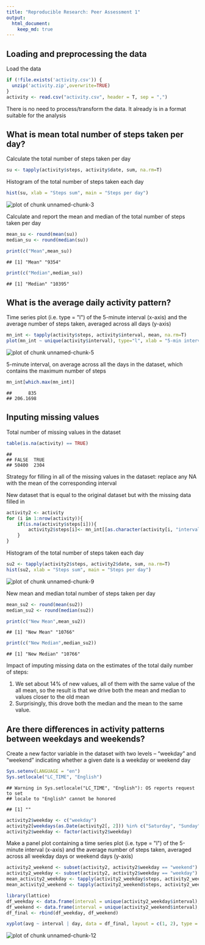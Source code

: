 ```yaml
---
title: "Reproducible Research: Peer Assessment 1"
output: 
  html_document:
    keep_md: true
---
```



## Loading and preprocessing the data

Load the data

```r
if (!file.exists('activity.csv')) {
  unzip('activity.zip',overwrite=TRUE)
}
activity <- read.csv("activity.csv", header = T, sep = ",")
```

There is no need to process/transform the data. It already is in a format suitable for the analysis


## What is mean total number of steps taken per day?

Calculate the total number of steps taken per day

```r
su <- tapply(activity$steps, activity$date, sum, na.rm=T)
```

Histogram of the total number of steps taken each day

```r
hist(su, xlab = "Steps sum", main = "Steps per day")
```

![plot of chunk unnamed-chunk-3](figure/unnamed-chunk-3-1.png) 

Calculate and report the mean and median of the total number of steps taken per day

```r
mean_su <- round(mean(su))
median_su <- round(median(su))

print(c("Mean",mean_su))
```

```
## [1] "Mean" "9354"
```

```r
print(c("Median",median_su))
```

```
## [1] "Median" "10395"
```

## What is the average daily activity pattern?

Time series plot (i.e. type = "l") of the 5-minute interval (x-axis) and the average number of steps taken, averaged across all days (y-axis)

```r
mn_int <- tapply(activity$steps, activity$interval, mean, na.rm=T)
plot(mn_int ~ unique(activity$interval), type="l", xlab = "5-min interval")
```

![plot of chunk unnamed-chunk-5](figure/unnamed-chunk-5-1.png) 

5-minute interval, on average across all the days in the dataset, which contains the maximum number of steps

```r
mn_int[which.max(mn_int)]
```

```
##      835 
## 206.1698
```

## Inputing missing values

Total number of missing values in the dataset

```r
table(is.na(activity) == TRUE)
```

```
## 
## FALSE  TRUE 
## 50400  2304
```

Strategy for filling in all of the missing values in the dataset: replace any NA with the mean of the corresponding interval

New dataset that is equal to the original dataset but with the missing data filled in

```r
activity2 <- activity
for (i in 1:nrow(activity)){
    if(is.na(activity$steps[i])){
        activity2$steps[i]<- mn_int[[as.character(activity[i, "interval"])]]
    }
}
```

Histogram of the total number of steps taken each day

```r
su2 <- tapply(activity2$steps, activity2$date, sum, na.rm=T)
hist(su2, xlab = "Steps sum", main = "Steps per day")
```

![plot of chunk unnamed-chunk-9](figure/unnamed-chunk-9-1.png) 

New mean and median total number of steps taken per day

```r
mean_su2 <- round(mean(su2))
median_su2 <- round(median(su2))

print(c("New Mean",mean_su2))
```

```
## [1] "New Mean" "10766"
```

```r
print(c("New Median",median_su2))
```

```
## [1] "New Median" "10766"
```

Impact of imputing missing data on the estimates of the total daily number of steps:
1. We set about 14% of new values, all of them with the same value of the all mean, so the result is that we drive both the mean and median to values closer to the old mean
2. Surprisingly, this drove both the median and the mean to the same value.

## Are there differences in activity patterns between weekdays and weekends?

Create a new factor variable in the dataset with two levels – “weekday” and “weekend” indicating whether a given date is a weekday or weekend day

```r
Sys.setenv(LANGUAGE = "en")
Sys.setlocale("LC_TIME", "English")
```

```
## Warning in Sys.setlocale("LC_TIME", "English"): OS reports request to set
## locale to "English" cannot be honored
```

```
## [1] ""
```

```r
activity2$weekday <- c("weekday")
activity2[weekdays(as.Date(activity2[, 2])) %in% c("Saturday", "Sunday", "saturday", "sunday"), ][4] <- c("weekend")
activity2$weekday <- factor(activity2$weekday)
```

Make a panel plot containing a time series plot (i.e. type = "l") of the 5-minute interval (x-axis) and the average number of steps taken, averaged across all weekday days or weekend days (y-axis)

```r
activity2_weekend <- subset(activity2, activity2$weekday == "weekend")
activity2_weekday <- subset(activity2, activity2$weekday == "weekday")
mean_activity2_weekday <- tapply(activity2_weekday$steps, activity2_weekday$interval, mean)
mean_activity2_weekend <- tapply(activity2_weekend$steps, activity2_weekend$interval, mean)

library(lattice)
df_weekday <- data.frame(interval = unique(activity2_weekday$interval), avg = as.numeric(mean_activity2_weekday), day = rep("weekday", length(mean_activity2_weekday)))
df_weekend <- data.frame(interval = unique(activity2_weekend$interval), avg = as.numeric(mean_activity2_weekend), day = rep("weekend", length(mean_activity2_weekend)))
df_final <- rbind(df_weekday, df_weekend)

xyplot(avg ~ interval | day, data = df_final, layout = c(1, 2), type = "l", ylab = "Average Number of Steps")
```

![plot of chunk unnamed-chunk-12](figure/unnamed-chunk-12-1.png) 

